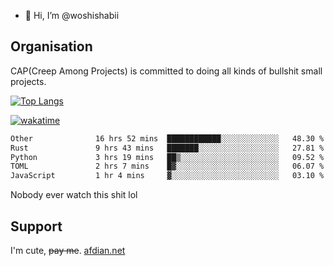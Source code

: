 - 👋 Hi, I’m @woshishabii

## Organisation

CAP(Creep Among Projects) is committed to doing all kinds of bullshit small projects.

[![Top Langs](https://github-readme-stats.vercel.app/api/top-langs/?username=woshishabii&layout=compact)](https://github.com/anuraghazra/github-readme-stats)

[![wakatime](https://wakatime.com/badge/user/34d02784-acc1-4a16-82d7-33fdb53c4ed6.svg)](https://wakatime.com/@34d02784-acc1-4a16-82d7-33fdb53c4ed6)


<!--START_SECTION:waka-->

```txt
Other              16 hrs 52 mins  ████████████░░░░░░░░░░░░░   48.30 %
Rust               9 hrs 43 mins   ███████░░░░░░░░░░░░░░░░░░   27.81 %
Python             3 hrs 19 mins   ██▒░░░░░░░░░░░░░░░░░░░░░░   09.52 %
TOML               2 hrs 7 mins    █▓░░░░░░░░░░░░░░░░░░░░░░░   06.07 %
JavaScript         1 hr 4 mins     ▓░░░░░░░░░░░░░░░░░░░░░░░░   03.10 %
```

<!--END_SECTION:waka-->

Nobody ever watch this shit lol

## Support
I'm cute, ~~pay me~~.
[afdian.net](https://afdian.com/a/woshishabi)

<!---
woshishabii/woshishabii is a ✨ special ✨ repository because its `README.md` (this file) appears on your GitHub profile.
You can click the Preview link to take a look at your changes.
--->
